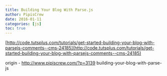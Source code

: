 ```yaml
---
title: Building Your Blog With Parse.js
author: PipisCrew
date: 2016-01-11
categories: [js]
toc: true
---
```


[http://code.tutsplus.com/tutorials/get-started-building-your-blog-with-parsejs-comments--cms-24185](http://code.tutsplus.com/tutorials/get-started-building-your-blog-with-parsejs-comments--cms-24185)

origin - http://www.pipiscrew.com/?p=3139 building-your-blog-with-parse-js